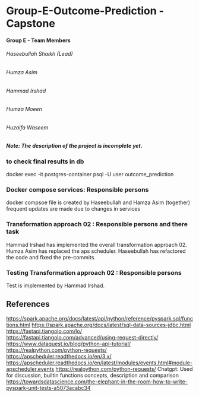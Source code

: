 # Group-E-Outcome-Prediction - Capstone

#### Group E - Team Members
###### Haseebullah Shaikh (Lead)
###### Humza Asim
###### Hammad Irshad
###### Humza Moeen
###### Huzaifa Waseem

##### Note: The description of the project is incomplete yet.

### to check final results in db
docker exec -it postgres-container psql -U user outcome_prediction

### Docker compose services: Responsible persons
docker compsoe file is created by Haseebullah and Hamza Asim (together)
frequent updates are made due to changes in services

### Transformation approach 02 : Responsible persons and there task
Hammad Irshad has implemented the overall transformation approach 02.
Humza Asim has replaced the aps scheduler.
Haseebullah has refactored the code and fixed the pre-commits.

### Testing Transformation approach 02 : Responsible persons
Test is implemented by Hammad Irshad. 

## References
https://spark.apache.org/docs/latest/api/python/reference/pyspark.sql/functions.html 
https://spark.apache.org/docs/latest/sql-data-sources-jdbc.html 
https://fastapi.tiangolo.com/lo/ https://fastapi.tiangolo.com/advanced/using-request-directly/ 
https://www.dataquest.io/blog/python-api-tutorial/ https://realpython.com/python-requests/
https://apscheduler.readthedocs.io/en/3.x/
https://apscheduler.readthedocs.io/en/latest/modules/events.html#module-apscheduler.events
https://realpython.com/python-requests/
Chatgpt: Used for discussion, builtin functions concepts, description and comparison 
https://towardsdatascience.com/the-elephant-in-the-room-how-to-write-pyspark-unit-tests-a5073acabc34